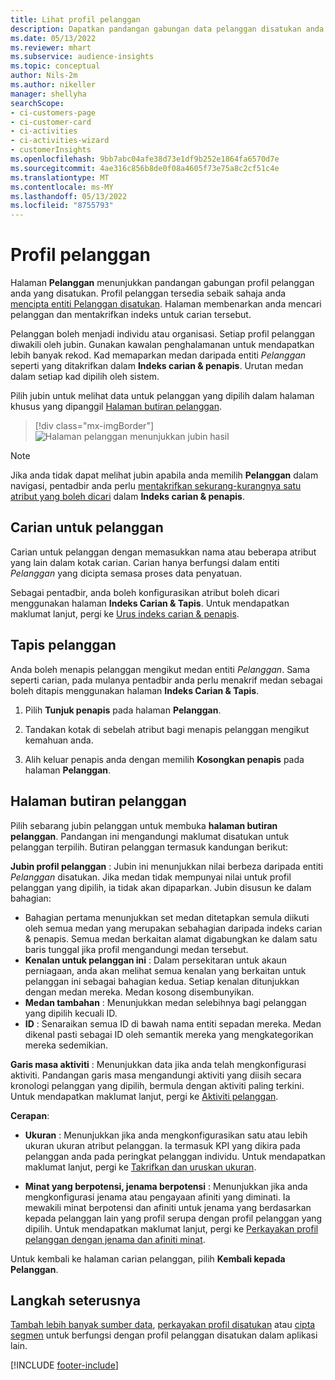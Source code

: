 ```yaml
---
title: Lihat profil pelanggan
description: Dapatkan pandangan gabungan data pelanggan disatukan anda.
ms.date: 05/13/2022
ms.reviewer: mhart
ms.subservice: audience-insights
ms.topic: conceptual
author: Nils-2m
ms.author: nikeller
manager: shellyha
searchScope:
- ci-customers-page
- ci-customer-card
- ci-activities
- ci-activities-wizard
- customerInsights
ms.openlocfilehash: 9bb7abc04afe38d73e1df9b252e1864fa6570d7e
ms.sourcegitcommit: 4ae316c856b8de0f08a4605f73e75a8c2cf51c4e
ms.translationtype: MT
ms.contentlocale: ms-MY
ms.lasthandoff: 05/13/2022
ms.locfileid: "8755793"
---
```

# <a name="customer-profiles"></a>Profil pelanggan

Halaman **Pelanggan** menunjukkan pandangan gabungan profil pelanggan anda yang disatukan. Profil pelanggan tersedia sebaik sahaja anda [mencipta entiti Pelanggan disatukan](data-unification.md). Halaman membenarkan anda mencari pelanggan dan mentakrifkan indeks untuk carian tersebut.

Pelanggan boleh menjadi individu atau organisasi. Setiap profil pelanggan diwakili oleh jubin. Gunakan kawalan penghalamanan untuk mendapatkan lebih banyak rekod. Kad memaparkan medan daripada entiti *Pelanggan* seperti yang ditakrifkan dalam **Indeks carian & penapis**. Urutan medan dalam setiap kad dipilih oleh sistem.

Pilih jubin untuk melihat data untuk pelanggan yang dipilih dalam halaman khusus yang dipanggil [Halaman butiran pelanggan](customer-profiles.md#customer-details-page).

> [!div class="mx-imgBorder"]
> ![Halaman pelanggan menunjukkan jubin hasil](media/customers-page-result-tiles-B2C.png "Halaman pelanggan menunjukkan jubin hasil")

> [!NOTE]
> Jika anda tidak dapat melihat jubin apabila anda memilih **Pelanggan** dalam navigasi, pentadbir anda perlu [mentakrifkan sekurang-kurangnya satu atribut yang boleh dicari](search-filter-index.md) dalam **Indeks carian & penapis**.

## <a name="search-for-customers"></a>Carian untuk pelanggan

Carian untuk pelanggan dengan memasukkan nama atau beberapa atribut yang lain dalam kotak carian. Carian hanya berfungsi dalam entiti *Pelanggan* yang dicipta semasa proses data penyatuan.

Sebagai pentadbir, anda boleh konfigurasikan atribut boleh dicari menggunakan halaman **Indeks Carian & Tapis**. Untuk mendapatkan maklumat lanjut, pergi ke [Urus indeks carian & penapis](search-filter-index.md).

## <a name="filter-customers"></a>Tapis pelanggan

Anda boleh menapis pelanggan mengikut medan entiti *Pelanggan*. Sama seperti carian, pada mulanya pentadbir anda perlu menakrif medan sebagai boleh ditapis menggunakan halaman **Indeks Carian & Tapis**.

1. Pilih **Tunjuk penapis** pada halaman **Pelanggan**.

1. Tandakan kotak di sebelah atribut bagi menapis pelanggan mengikut kemahuan anda.

1. Alih keluar penapis anda dengan memilih **Kosongkan penapis** pada halaman **Pelanggan**.

## <a name="customer-details-page"></a>Halaman butiran pelanggan

Pilih sebarang jubin pelanggan untuk membuka **halaman butiran pelanggan**. Pandangan ini mengandungi maklumat disatukan untuk pelanggan terpilih. Butiran pelanggan termasuk kandungan berikut:

**Jubin profil pelanggan** : Jubin ini menunjukkan nilai berbeza daripada entiti *Pelanggan* disatukan. Jika medan tidak mempunyai nilai untuk profil pelanggan yang dipilih, ia tidak akan dipaparkan. Jubin disusun ke dalam bahagian:

- Bahagian pertama menunjukkan set medan ditetapkan semula diikuti oleh semua medan yang merupakan sebahagian daripada indeks carian & penapis. Semua medan berkaitan alamat digabungkan ke dalam satu baris tunggal jika profil mengandungi medan tersebut.
- **Kenalan untuk pelanggan ini** : Dalam persekitaran untuk akaun perniagaan, anda akan melihat semua kenalan yang berkaitan untuk pelanggan ini sebagai bahagian kedua. Setiap kenalan ditunjukkan dengan medan mereka. Medan kosong disembunyikan.
- **Medan tambahan** : Menunjukkan medan selebihnya bagi pelanggan yang dipilih kecuali ID.
- **ID** : Senaraikan semua ID di bawah nama entiti sepadan mereka. Medan dikenal pasti sebagai ID oleh semantik mereka yang mengkategorikan mereka sedemikian.

**Garis masa aktiviti** : Menunjukkan data jika anda telah mengkonfigurasi aktiviti. Pandangan garis masa mengandungi aktiviti yang diisih secara kronologi pelanggan yang dipilih, bermula dengan aktiviti paling terkini. Untuk mendapatkan maklumat lanjut, pergi ke [Aktiviti pelanggan](activities.md).

**Cerapan**:

- **Ukuran** : Menunjukkan jika anda mengkonfigurasikan satu atau lebih ukuran ukuran atribut pelanggan. Ia termasuk KPI yang dikira pada pelanggan anda pada peringkat pelanggan individu. Untuk mendapatkan maklumat lanjut, pergi ke [Takrifkan dan uruskan ukuran](measures.md).

- **Minat yang berpotensi, jenama berpotensi** : Menunjukkan jika anda mengkonfigurasi jenama atau pengayaan afiniti yang diminati. Ia mewakili minat berpotensi dan afiniti untuk jenama yang berdasarkan kepada pelanggan lain yang profil serupa dengan profil pelanggan yang dipilih. Untuk mendapatkan maklumat lanjut, pergi ke [Perkayakan profil pelanggan dengan jenama dan afiniti minat](enrichment-microsoft.md).

Untuk kembali ke halaman carian pelanggan, pilih **Kembali kepada Pelanggan**.

## <a name="next-steps"></a>Langkah seterusnya

[Tambah lebih banyak sumber data](data-sources.md), [perkayakan profil disatukan](enrichment-hub.md) atau [cipta segmen](segments.md) untuk berfungsi dengan profil pelanggan disatukan dalam aplikasi lain.

[!INCLUDE [footer-include](includes/footer-banner.md)]
